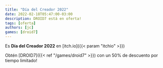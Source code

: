 ```yaml
---
title: "Día del Creador 2022"
date: 2022-02-18T05:47:00-03:00
description: DROID7 está en oferta!
tags: [oferta]
authors: [jc]
games: [droid7]
---
```


Es **Día del Creador 2022** en [itch.io]({{< param "itchio" >}})

Obtén [DROID7]({{< ref "/games/droid7" >}}) con un 50% de descuento por tiempo limitado!
